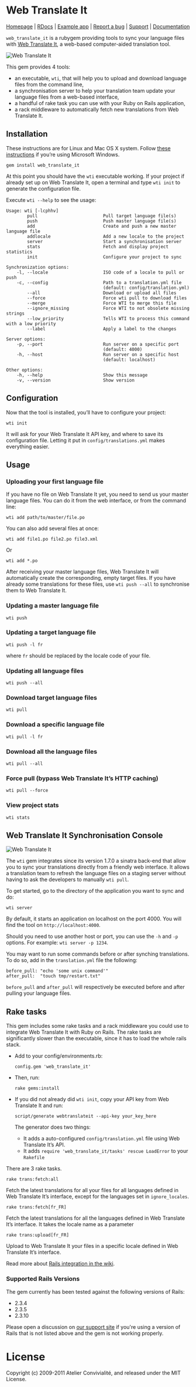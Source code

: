 # Web Translate It

[Homepage](https://webtranslateit.com) | 
[RDocs](http://yardoc.org/docs/AtelierConvivialite-webtranslateit) | 
[Example app](http://github.com/AtelierConvivialite/rails_example_app) | 
[Report a bug](http://github.com/AtelierConvivialite/webtranslateit/issues) | 
[Support](http://help.webtranslateit.com) | 
[Documentation](http://docs.webtranslateit.com/web_translate_it_client/)

`web_translate_it` is a rubygem providing tools to sync your language files with [Web Translate It](https://webtranslateit.com), a web-based computer-aided translation tool.

![Web Translate It](http://s3.amazonaws.com:80/edouard.baconfile.com/web_translate_it%2Fwti2.png)

This gem provides 4 tools:

* an executable, `wti`, that will help you to upload and download language files from the command line,
* a synchronisation server to help your translation team update your language files from a web-based interface,
* a handful of rake task you can use with your Ruby on Rails application,
* a rack middleware to automatically fetch new translations from Web Translate It.

## Installation

These instructions are for Linux and Mac OS X system. Follow [these instructions](http://help.webtranslateit.com/kb/tips/how-to-install-wti-on-windows) if you’re using Microsoft Windows.

    gem install web_translate_it
    
At this point you should have the `wti` executable working.
If your project if already set up on Web Translate It, open a terminal and type `wti init` to generate the configuration file.

Execute `wti --help` to see the usage:

    Usage: wti [-lcphhv]
            pull                         Pull target language file(s)
            push                         Push master language file(s)
            add                          Create and push a new master language file
            addlocale                    Add a new locale to the project
            server                       Start a synchronisation server
            stats                        Fetch and display project statistics
            init                         Configure your project to sync

    Synchronization options: 
        -l, --locale                     ISO code of a locale to pull or push
        -c, --config                     Path to a translation.yml file
                                         (default: config/translation.yml)
            --all                        Download or upload all files
            --force                      Force wti pull to download files
            --merge                      Force WTI to merge this file
            --ignore_missing             Force WTI to not obsolete missing strings
            --low_priority               Tells WTI to process this command with a low priority
            --label                      Apply a label to the changes

    Server options: 
        -p, --port                       Run server on a specific port
                                         (default: 4000)
        -h, --host                       Run server on a specific host
                                         (default: localhost)

    Other options: 
        -h, --help                       Show this message
        -v, --version                    Show version

## Configuration

Now that the tool is installed, you’ll have to configure your project:

    wti init

It will ask for your Web Translate It API key, and where to save its configuration file. Letting it put in `config/translations.yml` makes everything easier.

## Usage

### Uploading your first language file

If you have no file on Web Translate It yet, you need to send us your master language files. You can do it from the web interface, or from the command line:

    wti add path/to/master/file.po

You can also add several files at once:

    wti add file1.po file2.po file3.xml

Or

    wti add *.po

After receiving your master language files, Web Translate It will automatically create the corresponding, empty target files. If you have already some translations for these files, use `wti push --all` to synchronise them to Web Translate It.

### Updating a master language file

    wti push

### Updating a target language file

    wti push -l fr
   
where `fr` should be replaced by the locale code of your file.

### Updating all language files

    wti push --all

### Download target language files

    wti pull
    
### Download a specific language file

    wti pull -l fr
    
### Download all the language files

    wti pull --all
    
### Force pull (bypass Web Translate It’s HTTP caching)

    wti pull --force

### View project stats

    wti stats
    
## Web Translate It Synchronisation Console

![Web Translate It](http://s3.amazonaws.com:80/edouard.baconfile.com/web_translate_it%2Fadmin_console2.png)

The `wti` gem integrates since its version 1.7.0 a sinatra back-end that allow you to sync your translations directly from a friendly web interface. It allows a translation team to refresh the language files on a staging server without having to ask the developers to manually `wti pull`.

To get started, go to the directory of the application you want to sync and do:

    wti server
    
By default, it starts an application on localhost on the port 4000. You will find the tool on `http://localhost:4000`.

Should you need to use another host or port, you can use the `-h` and `-p` options. For example: `wti server -p 1234`.

You may want to run some commands before or after synching translations. To do so, add in the `translation.yml` file the following:

    before_pull: "echo 'some unix command'"
    after_pull:  "touch tmp/restart.txt"
    
`before_pull` and `after_pull` will respectively be executed before and after pulling your language files.

## Rake tasks

This gem includes some rake tasks and a rack middleware you could use to integrate Web Translate It with Ruby on Rails. The rake tasks are significantly slower than the executable, since it has to load the whole rails stack.

* Add to your config/environments.rb:

    `config.gem 'web_translate_it'`
    
* Then, run:

    `rake gems:install`

* If you did not already did `wti init`, copy your API key from Web Translate It and run:

    `script/generate webtranslateit --api-key your_key_here`
    
  The generator does two things:
  
  - It adds a auto-configured `config/translation.yml` file using Web Translate It’s API.
  - It adds `require 'web_translate_it/tasks' rescue LoadError` to your `Rakefile`
  
There are 3 rake tasks.

    rake trans:fetch:all
  
Fetch the latest translations for all your files for all languages defined in Web Translate It’s interface, except for the languages set in `ignore_locales`.

    rake trans:fetch[fr_FR]
  
Fetch the latest translations for all the languages defined in Web Translate It’s interface. It takes the locale name as a parameter

    rake trans:upload[fr_FR]
    
Upload to Web Translate It your files in a specific locale defined in Web Translate It’s interface.

Read more about [Rails integration in the wiki](http://wiki.github.com/AtelierConvivialite/webtranslateit/).

### Supported Rails Versions

The gem currently has been tested against the following versions of Rails:

* 2.3.4
* 2.3.5
* 2.3.10

Please open a discussion on [our support site](http://help.webtranslateit.com) if you're using a version of Rails that is not listed above and the gem is not working properly.

# License

Copyright (c) 2009-2011 Atelier Convivialité, and released under the MIT License.
